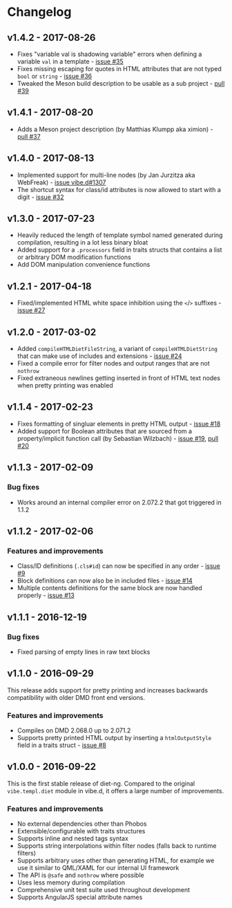 Changelog
=========

v1.4.2 - 2017-08-26
-------------------

- Fixes "variable val is shadowing variable" errors when defining a variable `val` in a template - [issue #35][issue35]
- Fixes missing escaping for quotes in HTML attributes that are not typed `bool` or `string` - [issue #36][issue36]
- Tweaked the Meson build description to be usable as a sub project - [pull #39][issue39]

[issue35]: https://github.com/rejectedsoftware/diet-ng/issues/35
[issue36]: https://github.com/rejectedsoftware/diet-ng/issues/36
[issue39]: https://github.com/rejectedsoftware/diet-ng/issues/39


v1.4.1 - 2017-08-20
-------------------

- Adds a Meson project description (by Matthias Klumpp aka ximion) - [pull #37][issue37]

[issue37]: https://github.com/rejectedsoftware/diet-ng/issues/37


v1.4.0 - 2017-08-13
-------------------

- Implemented support for multi-line nodes (by Jan Jurzitza aka WebFreak) - [issue vibe.d#1307][issue1307_vibe.d]
- The shortcut syntax for class/id attributes is now allowed to start with a digit - [issue #32][issue32]

[issue32]: https://github.com/rejectedsoftware/diet-ng/issues/32
[issue1307_vibe.d]: https://github.com/rejectedsoftware/vibe.d/issues/1307


v1.3.0 - 2017-07-23
-------------------

- Heavily reduced the length of template symbol named generated during compilation, resulting in a lot less binary bloat
- Added support for a `.processors` field in traits structs that contains a list or arbitrary DOM modification functions
- Add DOM manipulation convenience functions


v1.2.1 - 2017-04-18
-------------------

- Fixed/implemented HTML white space inhibition using the `<`/`>` suffixes - [issue #27][issue27]

[issue27]: https://github.com/rejectedsoftware/diet-ng/issues/27


v1.2.0 - 2017-03-02
-------------------

- Added `compileHTMLDietFileString`, a variant of `compileHTMLDietString` that can make use of includes and extensions - [issue #24][issue24]
- Fixed a compile error for filter nodes and output ranges that are not `nothrow`
- Fixed extraneous newlines getting inserted in front of HTML text nodes when pretty printing was enabled

[issue24]: https://github.com/rejectedsoftware/diet-ng/issues/24


v1.1.4 - 2017-02-23
-------------------

- Fixes formatting of singluar elements in pretty HTML output - [issue #18][issue18]
- Added support for Boolean attributes that are sourced from a property/implicit function call (by Sebastian Wilzbach) - [issue #19][issue19], [pull #20][issue20]

[issue18]: https://github.com/rejectedsoftware/diet-ng/issues/18
[issue19]: https://github.com/rejectedsoftware/diet-ng/issues/19
[issue20]: https://github.com/rejectedsoftware/diet-ng/issues/20


v1.1.3 - 2017-02-09
-------------------

### Bug fixes ###

- Works around an internal compiler error on 2.072.2 that got triggered in 1.1.2


v1.1.2 - 2017-02-06
-------------------

### Features and improvements ###

- Class/ID definitions (`.cls#id`) can now be specified in any order - [issue #9][issue9]
- Block definitions can now also be in included files - [issue #14][issue14]
- Multiple contents definitions for the same block are now handled properly - [issue #13][issue13]

[issue9]: https://github.com/rejectedsoftware/diet-ng/issues/9
[issue13]: https://github.com/rejectedsoftware/diet-ng/issues/13
[issue14]: https://github.com/rejectedsoftware/diet-ng/issues/14


v1.1.1 - 2016-12-19
-------------------

### Bug fixes ###

- Fixed parsing of empty lines in raw text blocks


v1.1.0 - 2016-09-29
-------------------

This release adds support for pretty printing and increases backwards
compatibility with older DMD front end versions.

### Features and improvements ###

- Compiles on DMD 2.068.0 up to 2.071.2
- Supports pretty printed HTML output by inserting a `htmlOutputStyle` field
  in a traits struct - [issue #8][issue8]

[issue8]: https://github.com/rejectedsoftware/diet-ng/issues/8


v1.0.0 - 2016-09-22
-------------------

This is the first stable release of diet-ng. Compared to the original
`vibe.templ.diet` module in vibe.d, it offers a large number of
improvements.

### Features and improvements ###

- No external dependencies other than Phobos
- Extensible/configurable with traits structures
- Supports inline and nested tags syntax
- Supports string interpolations within filter nodes (falls back to
  runtime filters)
- Supports arbitrary uses other than generating HTML, for example we
  use it similar to QML/XAML for our internal UI framework
- The API is `@safe` and `nothrow` where possible
- Uses less memory during compilation
- Comprehensive unit test suite used throughout development
- Supports AngularJS special attribute names
